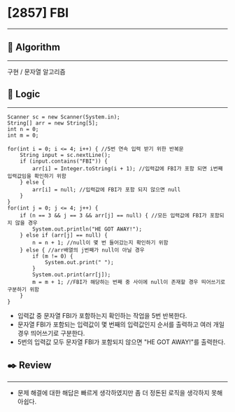 # [2857] FBI

---

## 📌 **Algorithm**

---

구현 / 문자열 알고리즘

## 📍 **Logic**

---

```
Scanner sc = new Scanner(System.in);
String[] arr = new String[5];
int n = 0;
int m = 0;

for(int i = 0; i <= 4; i++) { //5번 연속 입력 받기 위한 반복문
    String input = sc.nextLine();
    if (input.contains("FBI")) {
        arr[i] = Integer.toString(i + 1); //입력값에 FBI가 포함 되면 i번째 입력값임을 확인하기 위함
    } else {
        arr[i] = null; //입력값에 FBI가 포함 되지 않으면 null
    }
}
for(int j = 0; j <= 4; j++) {
    if (n == 3 && j == 3 && arr[j] == null) { //모든 입력값에 FBI가 포함되지 않을 경우
        System.out.println("HE GOT AWAY!");
    } else if (arr[j] == null) {
        n = n + 1; //null이 몇 번 들어갔는지 확인하기 위함
    } else { //arr배열의 j번째가 null이 아닐 경우
        if (m != 0) {
            System.out.print(" ");
        }
        System.out.print(arr[j]);
        m = m + 1; //FBI가 해당하는 번째 중 사이에 null이 존재할 경우 띄어쓰기로 구분하기 위함
    }
}
```

- 입력값 중 문자열 FBI가 포함하는지 확인하는 작업을 5번 반복한다.
- 문자열 FBI가 포함되는 입력값이 몇 번째의 입력값인지 순서를 출력하고 여러 개일 경우 띄어쓰기로 구분한다.
- 5번의 입력값 모두 문자열 FBI가 포함되지 않으면 "HE GOT AWAY!"를 출력한다.

## ✒️ **Review**

---

- 문제 해결에 대한 해답은 빠르게 생각하였지만 좀 더 정돈된 로직을 생각하지 못해 아쉽다.